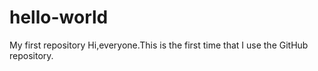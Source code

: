 # hello-world
My first repository
Hi,everyone.This is the first time that I use the GitHub repository.
